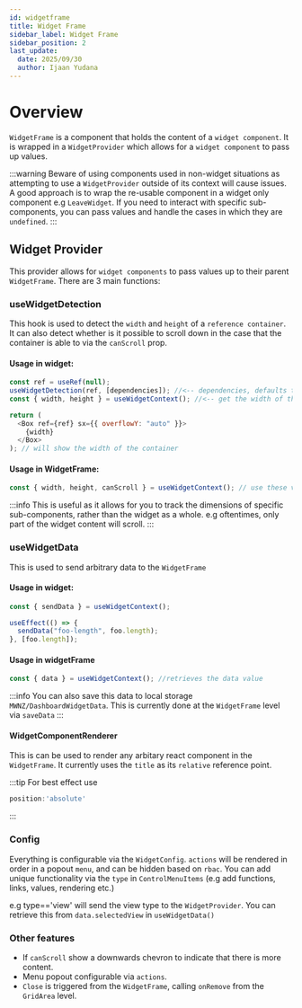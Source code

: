 ```yaml
---
id: widgetframe
title: Widget Frame
sidebar_label: Widget Frame
sidebar_position: 2
last_update:
  date: 2025/09/30
  author: Ijaan Yudana
---
```


# Overview

`WidgetFrame` is a component that holds the content of a `widget component`. It is wrapped in a `WidgetProvider` which allows for a `widget component` to pass up values.

:::warning
Beware of using components used in non-widget situations as attempting to use a `WidgetProvider` outside of its context will cause issues. A good approach is to wrap the re-usable component in a widget only component e.g `LeaveWidget`. If you need to interact with specific sub-components, you can pass values and handle the cases in which they are `undefined`.
:::

## Widget Provider

This provider allows for `widget components` to pass values up to their parent `WidgetFrame`. There are 3 main functions:

### useWidgetDetection

This hook is used to detect the `width` and `height` of a `reference container`. It can also detect whether is it possible to scroll down in the case that the container is able to via the `canScroll` prop.

#### Usage in widget:

```js
const ref = useRef(null);
useWidgetDetection(ref, [dependencies]); //<-- dependencies, defaults to []. Used for calculating canscroll.
const { width, height } = useWidgetContext(); //<-- get the width of the container

return (
  <Box ref={ref} sx={{ overflowY: "auto" }}>
    {width}
  </Box>
); // will show the width of the container
```

#### Usage in WidgetFrame:

```js
const { width, height, canScroll } = useWidgetContext(); // use these values as needed.
```

:::info
This is useful as it allows for you to track the dimensions of specific sub-components, rather than the widget as a whole. e.g oftentimes, only part of the widget content will scroll.
:::

### useWidgetData

This is used to send arbitrary data to the `WidgetFrame`

#### Usage in widget:

```js
const { sendData } = useWidgetContext();

useEffect(() => {
  sendData("foo-length", foo.length);
}, [foo.length]); 
```

#### Usage in widgetFrame

```js
const { data } = useWidgetContext(); //retrieves the data value
```

:::info
You can also save this data to local storage `MWNZ/DashboardWidgetData`. This is currently done at the `WidgetFrame` level via `saveData`
:::

#### WidgetComponentRenderer

This is can be used to render any arbitary react component in the `WidgetFrame`. It currently uses the `title` as its `relative` reference point. 

:::tip
For best effect use
```js
position:'absolute'
```
:::

### Config

Everything is configurable via the `WidgetConfig`. `actions` will be rendered in order in a popout `menu`, and can be hidden based on `rbac`. You can add unique functionality via the `type` in `ControlMenuItems` (e.g add functions, links, values, rendering etc.)

e.g type=='view' will send the view type to the `WidgetProvider`. You can retrieve this from `data.selectedView` in `useWidgetData()`

### Other features

- If `canScroll` show a downwards chevron to indicate that there is more content.
- Menu popout configurable via `actions`.
- `Close` is triggered from the `WidgetFrame`, calling `onRemove` from the `GridArea` level.



